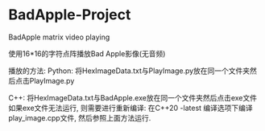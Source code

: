 # BadApple-Project
BadApple matrix video playing

使用16*16的字符点阵播放Bad Apple影像(无音频)

播放的方法:
   Python:
   将HexImageData.txt与PlayImage.py放在同一个文件夹然后点击PlayImage.py
   
   C++:
   将HexImageData.txt与BadApple.exe放在同一个文件夹然后点击exe文件
   如果exe文件无法运行, 则需要进行重新编译:
      在C++20 -latest 编译选项下编译play_image.cpp文件, 然后参照上面方法运行.
